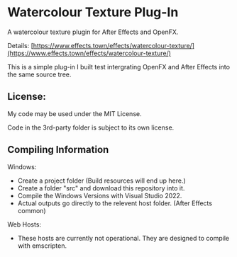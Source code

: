 # Watercolour Texture Plug-In
A watercolour texture plugin for After Effects and OpenFX.

Details: [https://www.effects.town/effects/watercolour-texture/](https://www.effects.town/effects/watercolour-texture/)

This is a simple plug-in I built test intergrating OpenFX and After Effects into the same source tree.  


## License:
My code may be used under the MIT License.

Code in the 3rd-party folder is subject to its own license.



## Compiling Information
Windows:
- Create a project folder (Build resources will end up here.)
- Create a folder "src" and download this repository into it.
- Compile the Windows Versions with Visual Studio 2022.  
- Actual outputs go directly to the relevent host folder.  (After Effects common)

Web Hosts:
- These hosts are currently not operational.  They are designed to compile with emscripten.
